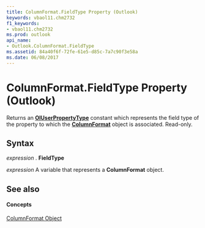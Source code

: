 ```yaml
---
title: ColumnFormat.FieldType Property (Outlook)
keywords: vbaol11.chm2732
f1_keywords:
- vbaol11.chm2732
ms.prod: outlook
api_name:
- Outlook.ColumnFormat.FieldType
ms.assetid: 84a40f6f-72fe-61e5-d85c-7a7c90f3e58a
ms.date: 06/08/2017
---
```



# ColumnFormat.FieldType Property (Outlook)

Returns an **[OlUserPropertyType](oluserpropertytype-enumeration-outlook.md)** constant which represents the field type of the property to which the **[ColumnFormat](columnformat-object-outlook.md)** object is associated. Read-only.


## Syntax

 _expression_ . **FieldType**

 _expression_ A variable that represents a **ColumnFormat** object.


## See also


#### Concepts


[ColumnFormat Object](columnformat-object-outlook.md)

